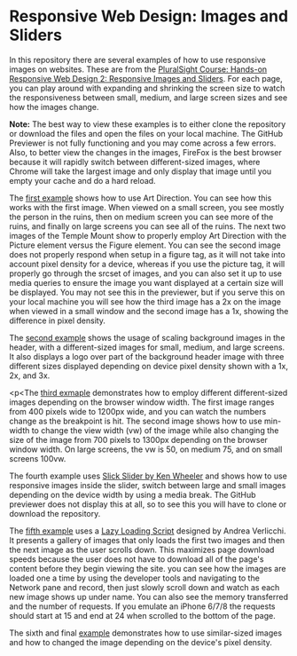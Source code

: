 <h1>Responsive Web Design: Images and Sliders</h1>

<p>In this repository there are several examples of how to use responsive images on websites. These are from the <a href="https://www.pluralsight.com/courses/responsive-web-design-images-sliders">PluralSight Course: Hands-on Responsive Web Design 2: Responsive Images and Sliders</a>. For each page, you can play around with expanding and shrinking the screen size to watch the responsiveness between small, medium, and large screen sizes and see how the images change.</p>

<p><strong>Note:</strong> The best way to view these examples is to either clone the repository or download the files and open the files on your local machine. The GitHub Previewer is not fully functioning and you may come across a few errors. Also, to better view the changes in the images, FireFox is the best browser because it will rapidly switch between different-sized images, where Chrome will take the largest image and only display that image until you empty your cache and do a hard reload.</p>

<p>The <a href="https://htmlpreview.github.io/?https://github.com/DevJHennessy/Responsive_Design_Images/blob/master/Art_Direction/index.html">first example</a> shows how to use Art Direction. You can see how this works with the first image. When viewed on a small screen, you see mostly the person in the ruins, then on medium screen you can see more of the ruins, and finally on large screens you can see all of the ruins. The next two images of the Temple Mount show to properly employ Art Direction with the Picture element versus the Figure element. You can see the second image does not properly respond when setup in a figure tag, as it will not take into account pixel density for a device, whereas if you use the picture tag, it will properly go through the srcset of images, and you can also set it up to use media queries to ensure the image you want displayed at a certain size will be displayed. You may not see this in the previewer, but if you serve this on your local machine you will see how the third image has a 2x on the image when viewed in a small window and the second image has a 1x, showing the difference in pixel density.</p>

<p>The <a href="https://htmlpreview.github.io/?https://github.com/DevJHennessy/Responsive_Design_Images/blob/master/Background_Scaling_Images/index.html">second example</a> shows the usage of scaling background images in the header, with a different-sized images for small, medium, and large screens. It also displays a logo over part of the background header image with three different sizes displayed depending on device pixel density shown with a 1x, 2x, and 3x.</p>

<p<The <a href="https://htmlpreview.github.io/?https://github.com/DevJHennessy/Responsive_Design_Images/blob/master/Different_Sized_Responsive_Images/index.html">third exmaple</a> demonstrates how to employ different different-sized images depending on the browser window width. The first image ranges from 400 pixels wide to 1200px wide, and you can watch the numbers change as the breakpoint is hit. The second image shows how to use min-width to change the view width (vw) of the image while also changing the size of the image from 700 pixels to 1300px depending on the browser window width. On large screens, the vw is 50, on medium 75, and on small screens 100vw.</p>

<p>The fourth example uses <a href="http://kenwheeler.github.io/slick/">Slick Slider by Ken Wheeler</a> and shows how to use responsive images inside the slider, switch between large and small images depending on the device width by using a media break. The GitHub previewer does not display this at all, so to see this you will have to clone or download the repository.</p>

<p>The <a href="https://htmlpreview.github.io/?https://github.com/DevJHennessy/Responsive_Design_Images/blob/master/Lazy_Load_Images/gallery1.html">fifth example</a> uses a <a href="https://www.andreaverlicchi.eu/lazyload/">Lazy Loading Script</a> designed by Andrea Verlicchi. It presents a gallery of images that only loads the first two images and then the next image as the user scrolls down. This maximizes page download speeds because the user does not have to download all of the page's content before they begin viewing the site. you can see how the images are loaded one a time by using the developer tools and navigating to the Network pane and record, then just slowly scroll down and watch as each new image shows up under name. You can also see the memory transferred and the number of requests. If you emulate an iPhone 6/7/8 the requests should start at 15 and end at 24 when scrolled to the bottom of the page.</p>

<p>The sixth and final <a href="https://htmlpreview.github.io/?https://github.com/DevJHennessy/Responsive_Design_Images/blob/master/Similar_Sized_Responsive_Images/index.html">example</a> demonstrates how to use similar-sized images and how to changed the image depending on the device's pixel density.</p>
